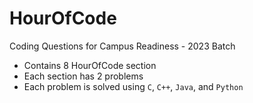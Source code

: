 # HourOfCode

Coding Questions for Campus Readiness - 2023 Batch
- Contains 8 HourOfCode section
- Each section has 2 problems
- Each problem is solved using `C`, `C++`, `Java`, and `Python`